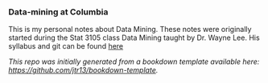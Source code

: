 
### Data-mining at Columbia

This is my personal notes about Data Mining. These notes were originally started during the Stat 3105 class Data Mining taught by Dr. Wayne Lee. His syllabus and git can be found [here](https://leewtai.github.io/courses/data_mining/syllabus)




*This repo was initially generated from a bookdown template available here: https://github.com/jtr13/bookdown-template.*

